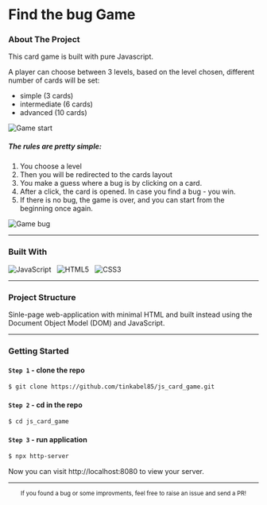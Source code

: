 # Find the bug Game


### About The Project

This card game is built with pure Javascript. 

A player can choose between 3 levels, based on the level chosen, different number of cards will be set: 
+ simple (3 cards)
+ intermediate (6 cards)
+ advanced (10 cards)
  

![Game start](https://i.ibb.co/XykbWR0/Card-Game.png)



##### The rules are pretty simple: 
1. You choose a level
2. Then you will be redirected to the cards layout
3. You make a guess where a bug is by clicking on a card. 
4. After a click, the card is opened. In case you find a bug - you win. 
5. If there is no bug, the game is over, and you can start from the beginning once again.

![Game bug](https://i.ibb.co/tQcVbqJ/Card-Game-bug.png)
___

### Built With

![JavaScript](https://img.shields.io/badge/-JavaScript-black?style=flat-square&logo=javascript) &nbsp;
![HTML5](https://img.shields.io/badge/-HTML5-E34F26?style=flat-square&logo=html5&logoColor=white) &nbsp;
![CSS3](https://img.shields.io/badge/-CSS3-1572B6?style=flat-square&logo=css3) &nbsp;

___ 

### Project Structure
Sinle-page web-application with minimal HTML and built instead using the Document Object Model (DOM) and JavaScript.

---
###  Getting Started 

#### `Step 1` - clone the repo

```bash
$ git clone https://github.com/tinkabel85/js_card_game.git
```

#### `Step 2` - cd in the repo

```bash
$ cd js_card_game
```

#### `Step 3` - run application

```bash
$ npx http-server
```

Now you can visit http://localhost:8080 to view your server.


---
<div align="center">
    <sub>If you found a bug or some improvments, feel free to raise an issue and send a PR!</sub>
</div>
